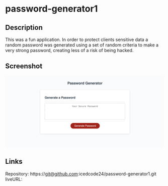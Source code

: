 # password-generator1 

## Description

This was a fun application. In order to protect clients sensitive data a random password was generated using a set of random criteria to make a very strong password, creating less of a risk of being hacked.


## Screenshot
![fun image](./password-generator-screenshot.png)

## Links
Repository: https://git@github.com:icedcode24/password-generator1.git
liveURL: 

